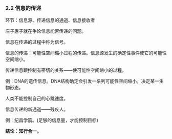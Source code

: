 ### 2.2 信息的传递

环节：信息源、传递信息的通道、信息接收者

庄子惠子就在争论信息能否传递的问题。

信息在传递的过程中称为信号。

信息的传递：可能性空间缩小过程的传递。信息源发生的确定性事件使它的可能性空间缩小。

传递信息跟控制有密切的关系——使可能性空间缩小的过程，

例：DNA的遗传信息。DNA结构确定会引发一系列可能性空间缩小，决定某一生物形态。

人类不能控制自己的心跳速度。

信息传递的新通道——残疾人。

例：纪昌学箭。(足够的信息量，才能控制目标)

**结论：知行合一。**

